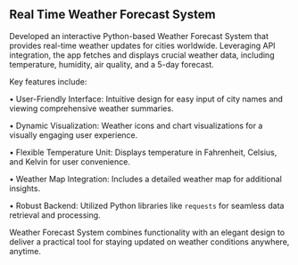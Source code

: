 ## Real Time Weather Forecast System































































































































































































































































































































































































































































































































Developed an interactive Python-based Weather Forecast System that provides real-time weather updates for cities worldwide. Leveraging API integration, the app fetches and displays crucial weather data, including temperature, humidity, air quality, and a 5-day forecast.































































































































































































































































































































































































































































































































































































































































































































































































Key features include:































































































































































































































































• User-Friendly Interface: Intuitive design for easy input of city names and viewing comprehensive weather summaries.































































































































































































































































• Dynamic Visualization: Weather icons and chart visualizations for a visually engaging user experience.































































































































































































































































• Flexible Temperature Unit: Displays temperature in Fahrenheit, Celsius, and Kelvin for user convenience.































































































































































































































































• Weather Map Integration: Includes a detailed weather map for additional insights.































































































































































































































































• Robust Backend: Utilized Python libraries like `requests` for seamless data retrieval and processing.































































































































































































































































































































































































































































































































Weather Forecast System combines functionality with an elegant design to deliver a practical tool for staying updated on weather conditions anywhere, anytime.

